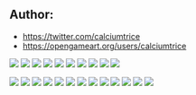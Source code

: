 ## Author: 

* <https://twitter.com/calciumtrice>
* <https://opengameart.org/users/calciumtrice>

![](./humans/wizard/wizard_f.gif) ![](./humans/wizard/wizard_m.gif)
![](./humans/cleric/cleric_f.gif) ![](./humans/cleric/cleric_m.gif)
![](./humans/ranger/ranger_f.gif) ![](./humans/ranger/ranger_m.gif)
![](./humans/rogue/rogue_f.gif) ![](./humans/rogue/rogue_m.gif)
![](./humans/warrior/warrior_f.gif) ![](./humans/warrior/warrior_m.gif)

![](./enemies/bat/bat.gif)
![](./enemies/rat/rat.gif)
![](./enemies/skeleton/skeleton.gif)
![](./enemies/snake/snake.gif)
![](./enemies/slime/slime_blue.gif) ![](./enemies/slime/slime_green.gif) ![](./enemies/slime/slime_red.gif) ![](./enemies/slime/slime_yellow.gif)
![](./enemies/goblin/goblin1.gif) ![](./enemies/goblin/goblin2.gif)
![](./enemies/minotaur/minotaur.gif)
![](./enemies/orc/orc1.gif) ![](./enemies/orc/orc2.gif)
